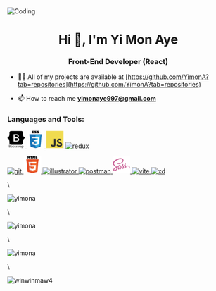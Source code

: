 <img align="center" alt="Coding" width="1000" height="600" src="https://cdn.dribbble.com/users/785695/screenshots/3379868/media/048c164ff13787fdb6292c78ac602cc9.gif" />

<h1 align="center">Hi 👋, I'm Yi Mon Aye</h1>
<h3 align="center">Front-End Developer (React)</h3>

- 👨‍💻 All of my projects are available at [https://github.com/YimonA?tab=repositories](https://github.com/YimonA?tab=repositories)

- 📫 How to reach me **yimonaye997@gmail.com**

<h3 align="left">Languages and Tools:</h3>
<p align="left"> <a href="https://getbootstrap.com" target="_blank" rel="noreferrer"> <img src="https://raw.githubusercontent.com/devicons/devicon/master/icons/bootstrap/bootstrap-plain-wordmark.svg" alt="bootstrap" width="40" height="40"/> </a> <a href="https://www.w3schools.com/css/" target="_blank" rel="noreferrer"> <img src="https://raw.githubusercontent.com/devicons/devicon/master/icons/css3/css3-original-wordmark.svg" alt="css3" width="40" height="40"/> </a> <a href="https://developer.mozilla.org/en-US/docs/Web/JavaScript" target="_blank"> <img src="https://raw.githubusercontent.com/devicons/devicon/master/icons/javascript/javascript-original.svg" alt="javascript" width="40" height="40"/> </a> <a href="https://redux-toolkit.js.org" target="_blank"> <img src="https://d33wubrfki0l68.cloudfront.net/0834d0215db51e91525a25acf97433051f280f2f/c30f5/img/redux.svg" alt="redux" width="40" height="40"/> </a>

 <a href="https://git-scm.com/" target="_blank" rel="noreferrer"> <img src="https://www.vectorlogo.zone/logos/git-scm/git-scm-icon.svg" alt="git" width="40" height="40"/> </a> <a href="https://www.w3.org/html/" target="_blank" rel="noreferrer"> <img src="https://raw.githubusercontent.com/devicons/devicon/master/icons/html5/html5-original-wordmark.svg" alt="html5" width="40" height="40"/> </a> <a href="https://www.adobe.com/in/products/illustrator.html" target="_blank" rel="noreferrer"> <img src="https://www.vectorlogo.zone/logos/adobe_illustrator/adobe_illustrator-icon.svg" alt="illustrator" width="40" height="40"/> </a> <a href="https://postman.com" target="_blank" rel="noreferrer"> <img src="https://www.vectorlogo.zone/logos/getpostman/getpostman-icon.svg" alt="postman" width="40" height="40"/> </a> <a href="https://sass-lang.com" target="_blank" rel="noreferrer"> <img src="https://raw.githubusercontent.com/devicons/devicon/master/icons/sass/sass-original.svg" alt="sass" width="40" height="40"/> </a> <a href="https://vitejs.dev" target="_blank" rel="noreferrer"> <img src="https://vitejs.dev/logo.svg" alt="vite" width="40" height="40"/> </a> <a href="https://www.adobe.com/products/xd.html" target="_blank" rel="noreferrer"> <img src="https://cdn.worldvectorlogo.com/logos/adobe-xd.svg" alt="xd" width="40" height="40"/> </a> </p>\

<p>&nbsp;<img align="left" src="https://github-readme-stats.vercel.app/api/top-langs?username=yimona&show_icons=true&locale=en&layout=compact" alt="yimona" /></p>\

<p>&nbsp;<img align="left" src="https://github-readme-stats.vercel.app/api?username=yimona&show_icons=true&locale=en" alt="yimona" /></p>\

<p>&nbsp;<img align="left" src="https://github-readme-streak-stats.herokuapp.com/?user=yimona&" alt="yimona" /></p>\

<p> <img align="left" src="https://komarev.com/ghpvc/?username=yimona&label=Profile%20views&color=0e75b6&style=flat" alt="winwinmaw4" /> </p>
